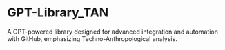 # GPT-Library_TAN
A GPT-powered library designed for advanced integration and automation with GitHub, emphasizing Techno-Anthropological analysis.
